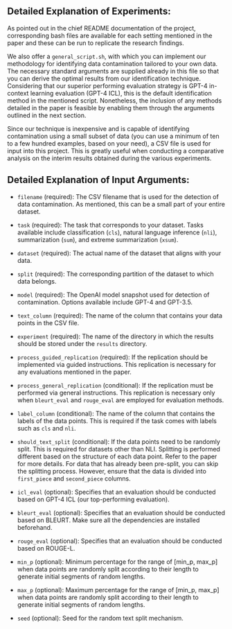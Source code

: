 ## Detailed Explanation of Experiments:

As pointed out in the chief README documentation of the project, corresponding bash files are available for each setting mentioned in the paper and these can be run to replicate the research findings. 

We also offer a `general_script.sh`, with which you can implement our methodology for identifying data contamination tailored to your own data. The necessary standard arguments are supplied already in this file so that you can derive the optimal results from our identification technique. Considering that our superior performing evaluation strategy is GPT-4 in-context learning evaluation (GPT-4 ICL), this is the default identification method in the mentioned script. Nonetheless, the inclusion of any methods detailed in the paper is feasible by enabling them through the arguments outlined in the next section.

Since our technique is inexpensive and is capable of identifying contamination using a small subset of data (you can use a minimum of ten to a few hundred examples, based on your need), a CSV file is used for input into this project. This is greatly useful when conducting a comparative analysis on the interim results obtained during the various experiments.


## Detailed Explanation of Input Arguments:

- `filename` (required): The CSV filename that is used for the detection of data contamination. As mentioned, this can be a small part of your entire dataset.

- `task` (required): The task that corresponds to your dataset. Tasks available include classification (`cls`), natural language inference (`nli`), summarization (`sum`), and extreme summarization (`xsum`).

- `dataset` (required): The actual name of the dataset that aligns with your data.

- `split` (required): The corresponding partition of the dataset to which data belongs.

- `model` (required): The OpenAI model snapshot used for detection of contamination. Options available include GPT-4 and GPT-3.5.

- `text_column` (required): The name of the column that contains your data points in the CSV file.

- `experiment` (required): The name of the directory in which the results should be stored under the `results` directory.

- `process_guided_replication` (required): If the replication should be implemented via guided instructions. This replication is necessary for any evaluations mentioned in the paper.

- `process_general_replication` (conditional): If the replication must be performed via general instructions. This replication is necessary only when `bleurt_eval` and `rouge_eval` are employed for evaluation methods.

- `label_column` (conditional): The name of the column that contains the labels of the data points. This is required if the task comes with labels such as `cls` and `nli`.

- `should_text_split` (conditional): If the data points need to be randomly split. This is required for datasets other than NLI. Splitting is performed different based on the structure of each data point. Refer to the paper for more details. For data that has already been pre-split, you can skip the splitting process. However, ensure that the data is divided into `first_piece` and `second_piece` columns.

- `icl_eval` (optional): Specifies that an evaluation should be conducted based on GPT-4 ICL (our top-performing evaluation).

- `bleurt_eval` (optional): Specifies that an evaluation should be conducted based on BLEURT. Make sure all the dependencies are installed beforehand.

- `rouge_eval` (optional): Specifies that an evaluation should be conducted based on ROUGE-L.

- `min_p` (optional): Minimum percentage for the range of [min_p, max_p] when data points are randomly split according to their length to generate initial segments of random lengths.

- `max_p` (optional): Maximum percentage for the range of [min_p, max_p] when data points are randomly split according to their length to generate initial segments of random lengths.

- `seed` (optional): Seed for the random text split mechanism.
